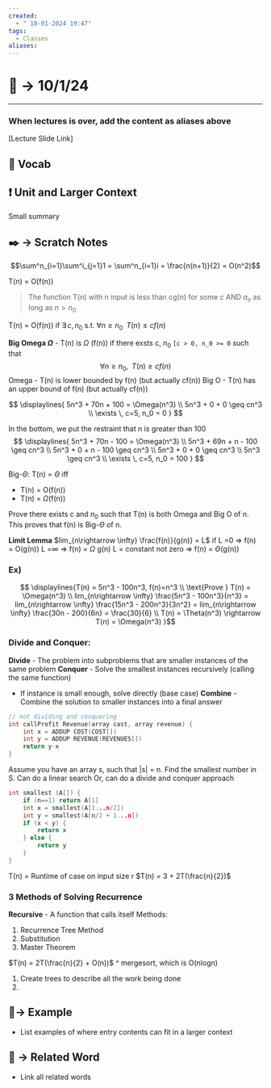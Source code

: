 ```yaml
---
created:
  - " 10-01-2024 19:47"
tags:
  - Classes
aliases:
---
```


# 📗 -> 10/1/24
---
### When lectures is over, add the content as aliases above
[Lecture Slide Link]

## 🎤 Vocab


## ❗ Unit and Larger Context
Small summary

## ✒️ -> Scratch Notes
$$\sum^n_{i=1}\sum^i_{j=1}1 = \sum^n_{i=1}i = \frac{n(n+1)}{2} = O(n^2)$$

T(n) = O(f(n))
> The function T(n) with n input is less than cg(n) for some $c$ AND $a_o$ as long as $n > n_0$

T(n) = O(f(n)) if $\exists \,c, n_0$ s.t. $\forall n \geq n_0 \;\; T(n) \leq c  f(n)$ 

**Big Omega $\Omega$** - T(n) is $\Omega$ (f(n)) if there exsts c, $n_0$ `[c > 0, n_0 >= 0` such that 
$$\forall n \geq n_0, \;\; T(n) \geq cf(n)$$
Omega - T(n) is lower bounded by f(n) (but actually cf(n)) 
Big O - T(n) has an upper bound of f(n) (but actually cf(n))

$$
\displaylines{
5n^3 + 70n + 100 = \Omega(n^3) \\
5n^3 + 0 + 0 \geq cn^3 \\
\exists \, c=5, n_0 = 0
}
$$

In the bottom, we put the restraint that n is greater than 100
$$
\displaylines{
5n^3 + 70n - 100 = \Omega(n^3) \\
5n^3 + 69n + n - 100 \geq cn^3 \\
5n^3 + 0 + n - 100 \geq cn^3 \\
5n^3 + 0 + 0 \geq cn^3 \\
5n^3 \geq cn^3 \\
\exists \, c=5, n_0 = 100
}
$$


Big-$\Theta$: T(n) = $\Theta$ iff 
- T(n) = O(f(n))
- T(n) = $\Omega$(f(n))

Prove there exists c and $n_0$ such that T(n) is both Omega and Big O of n. 
This proves that f(n) is Big-$\Theta$ of n.


**Limit Lemma**
$lim_{n\rightarrow \infty} \frac{f(n)}{g(n)} = L$
if L =0 => f(n) = O(g(n))
L =$\infty$ => f(n) = $\Omega$ g(n)
L = constant not zero => f(n) = $\Theta$(g(n))



### Ex)
$$
\displaylines{T(n) = 5n^3 - 100n^3, f(n)=n^3 \\
\text{Prove } T(n) = \Omega(n^3) \\
lim_{n\rightarrow \infty} \frac{5n^3 - 100n^3}{n^3} = lim_{n\rightarrow \infty} \frac{15n^3 - 200n^3}{3n^2} = lim_{n\rightarrow \infty} \frac{30n - 200}{6n} = \frac{30}{6} \\
T(n) = \Theta(n^3) \rightarrow T(n) = \Omega(n^3)
}$$


### Divide and Conquer:
**Divide** - The problem into subproblems that are smaller instances of the same problem
**Conquer** - Solve the smallest instances recursively (calling the same function) 
- If instance is small enough, solve directly (base case)
**Combine** - Combine the solution to smaller instances into a final answer

```cpp
// not dividing and conquering
int callProfit Revenue(array cast, array revenue) {
	int x = ADDUP COST(COST[])
	int y = ADDUP REVENUE(REVENUES[])
	return y-x
}
```


Assume you have an array s, such that |s| = n. Find the smallest number in S. 
Can do a linear search
Or, can do a divide and conquer approach
```cpp
int smallest (A[]) {
	if (n==1) return A[1] 
	int x = smallest(A[1...n/2])
	int y = smallest(A[n/2 + 1...n])
	if (x < y) {
		return x
	} else {
		return y
	}	
}
```
T(n) = Runtime of case on input size r
$T(n) = 3 + 2T(\frac{n}{2})$

### 3 Methods of Solving Recurrence
**Recursive** - A function that calls itself 
Methods:
1) Recurrence Tree Method
2) Substitution
3) Master Theorem

$T(n) = 2T(\frac{n}{2} + O(n))$
^ mergesort, which is O(nlogn)

1) Create trees to describe all the work being done
2) 


## 🧪-> Example
- List examples of where entry contents can fit in a larger context

## 🔗 -> Related Word
- Link all related words


